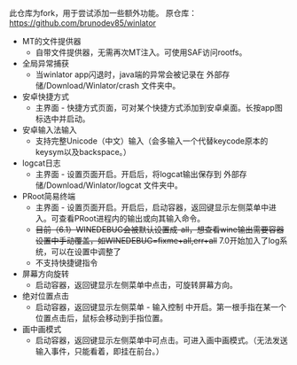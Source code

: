 此仓库为fork，用于尝试添加一些额外功能。
原仓库：https://github.com/brunodev85/winlator

- MT的文件提供器
  - 自带文件提供器，无需再次MT注入。可使用SAF访问rootfs。
- 全局异常捕获
  - 当winlator app闪退时，java端的异常会被记录在 外部存储/Download/Winlator/crash 文件夹中。
- 安卓快捷方式
  - 主界面 - 快捷方式页面，可对某个快捷方式添加到安卓桌面。长按app图标选中并启动。
- 安卓输入法输入
  - 支持完整Unicode（中文）输入（会多输入一个代替keycode原本的keysym以及backspace。）
- logcat日志
  - 主界面 - 设置页面开启。开启后，将logcat输出保存到 外部存储/Download/Winlator/logcat 文件夹中。
- PRoot简易终端
  - 主界面 - 设置页面开启。开启后，启动容器，返回键显示左侧菜单中进入。可查看PRoot进程内的输出或向其输入命令。
  - ~~目前（6.1）WINEDEBUG会被默认设置成-all，想查看wine输出需要容器设置中手动覆盖，如WINEDEBUG=fixme+all,err+all~~ 7.0开始加入了log系统，可以在设置中调整了
  - 不支持快捷键指令
- 屏幕方向旋转
  - 启动容器，返回键显示左侧菜单中点击，可旋转屏幕方向。
- 绝对位置点击
  - 启动容器，返回键显示左侧菜单 - 输入控制 中开启。第一根手指在某一个位置点击后，鼠标会移动到手指位置。
- 画中画模式
  - 启动容器，返回键显示左侧菜单中可点击。可进入画中画模式。（无法发送输入事件，只能看着，即挂在前台。）

